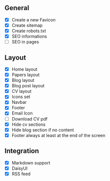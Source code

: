 ## General
- [X] Create a new Favicon
- [X] Create sitemap
- [X] Create robots.txt
- [X] SEO informations
- [ ] SEO in pages

## Layout
- [X] Home layout
- [X] Papers layout
- [X] Blog layout
- [X] Blog post layout
- [X] CV layout
- [X] Icons set
- [X] Navbar
- [X] Footer
- [X] Email Icon
- [ ] Download CV pdf
- [X] Hide cv sections
- [X] Hide blog section if no content
- [X] Footer always at least at the end of the screen

## Integration
- [X] Markdown support
- [X] DaisyUI
- [X] RSS feed
